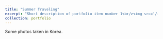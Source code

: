 ```yaml
---
title: "Summer Traveling"
excerpt: "Short description of portfolio item number 1<br/><img src='/images/busan.jpeg'>"
collection: portfolio
---
```


Some photos taken in Korea.

